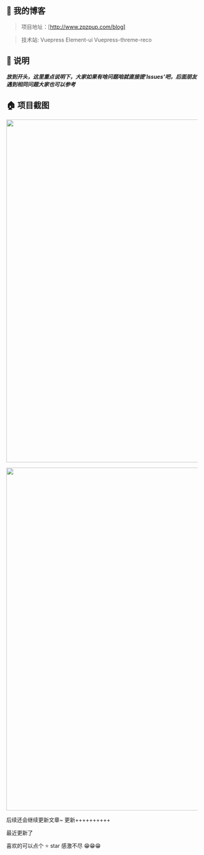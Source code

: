 ## 💌 我的博客

> 项目地址：[http://www.zpzpup.com/blog]

> 技术站: Vuepress Element-ui Vuepress-threme-reco

## 📢 说明

***放到开头，这里重点说明下，大家如果有啥问题咱就直接提‘lssues’吧，后面朋友遇到相同问题大家也可以参考***

## 🏠 项目截图

<p align="center">
  <img width="900" src="http://www.zpzpup.com/assets/image/blog1.png">
</p>
<p align="center">
  <img width="900" src="http://www.zpzpup.com/assets/image/blog2.png">
</p>

后续还会继续更新文章~ 更新++++++++++

最近更新了

喜欢的可以点个 ⭐ star 感激不尽 😁😁😁






